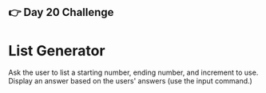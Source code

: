 ## 👉 Day 20 Challenge
# List Generator
Ask the user to list a starting number, ending number, and increment to use. Display an answer based on the users' answers (use the input command.)